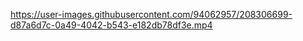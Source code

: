 

https://user-images.githubusercontent.com/94062957/208306699-d87a6d7c-0a49-4042-b543-e182db78df3e.mp4

